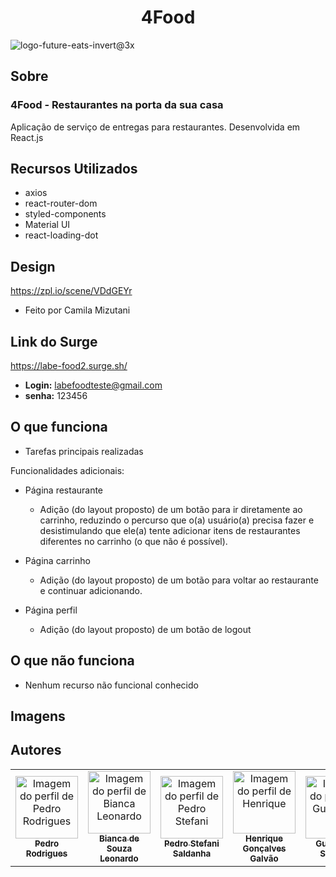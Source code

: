 # <h1 align='center'> 4Food </h1>

![logo-future-eats-invert@3x](https://user-images.githubusercontent.com/48807462/124322810-86319980-db56-11eb-9af8-5b49e574d073.png)

 ## Sobre
### 4Food - Restaurantes na porta da sua casa
Aplicação de serviço de entregas para restaurantes. Desenvolvida em React.js

## Recursos Utilizados
- axios
- react-router-dom
- styled-components
- Material UI
- react-loading-dot

## Design
https://zpl.io/scene/VDdGEYr
- Feito por Camila Mizutani

## Link do Surge
<a href="https://labe-food2.surge.sh/">https://labe-food2.surge.sh/</a>
- <b>Login:</b> labefoodteste@gmail.com
- <b>senha:</b> 123456

## O que funciona
- Tarefas principais realizadas

Funcionalidades adicionais:

- Página restaurante
  - Adição (do layout proposto) de um botão para ir diretamente ao carrinho, reduzindo o percurso que o(a) usuário(a) precisa fazer e desistimulando que ele(a) tente adicionar itens de restaurantes diferentes no carrinho (o que não é possível). 
  
- Página carrinho
  - Adição (do layout proposto) de um botão para voltar ao restaurante e continuar adicionando.

- Página perfil
  - Adição (do layout proposto) de um botão de logout 


## O que não funciona 
- Nenhum recurso não funcional conhecido

## Imagens


## Autores

<table>
  <tr>
    <td align="center"><a href="https://github.com/IELSK">
    <img src="https://avatars.githubusercontent.com/u/48807462?v=4" width="100px" alt="Imagem do perfil de Pedro Rodrigues"/>
    <br />
    <sub><b>Pedro Rodrigues</b></sub>
      <td align="center"><a href="https://github.com/Biancasleonardo">
    <img src="https://avatars.githubusercontent.com/u/61589574?v=4" width="100px" alt="Imagem do perfil de Bianca Leonardo"/>
    <br />
    <sub><b>Bianca de Souza Leonardo</b></sub>
        <td align="center"><a href="https://github.com/peustef">
    <img src="https://avatars.githubusercontent.com/u/20777850?v=4" width="100px" alt="Imagem do perfil de Pedro Stefani"/>
    <br />
    <sub><b>Pedro Stefani Saldanha</b></sub>
<td align="center"><a href="https://github.com/hgalvao98">
    <img src="https://avatars.githubusercontent.com/u/81254055?v=4" width="100px" alt="Imagem do perfil de Henrique"/>
    <br />
    <sub><b>Henrique Gonçalves Galvão</b></sub>
<td align="center"><a href="https://github.com/guilhermesoutello">
    <img src="https://avatars.githubusercontent.com/u/77966501?v=4" width="100px" alt="Imagem do perfil de Guilherme"/>
    <br />
    <sub><b>Guilherme Soutello</b></sub>
  <td align="center"><a href="https://github.com/Rodrigo-Brezolin-Buquera">
    <img src="https://avatars.githubusercontent.com/u/81428197?v=4" width="100px" alt="Imagem do perfil de Rodrigo"/>
    <br />
    <sub><b>Rodrigo Brezolin Buquera</b></sub>
</table>
